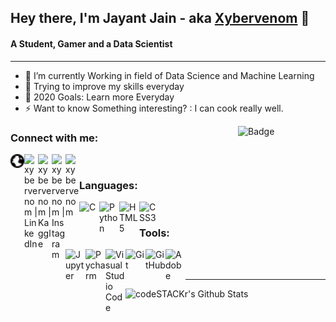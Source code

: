 <!-- ![img](https://mir-s3-cdn-cf.behance.net/project_modules/fs/89f0ea90258113.5e130d63f3d9b.gif)
-->

## Hey there, I'm Jayant Jain - aka [Xybervenom][website] 👋
#### A Student, Gamer and a Data Scientist
---
- 🔭 I’m currently Working in field of Data Science and Machine Learning 
- 🌱 Trying to improve my skills everyday
- 🥅 2020 Goals: Learn more Everyday
- ⚡ Want to know Something interesting? : I can cook really well.

[<img align="Right" alt="Badge" width="140px" src="https://images.youracclaim.com/size/340x340/images/73ac7b07-679c-4c0e-94d9-8b9dc11efe59/Applied_Data_Science_with_Python.png" />][datascience]

### Connect with me:

[<img align="left" alt="xybervenom.github.io" width="22px" src="https://raw.githubusercontent.com/iconic/open-iconic/master/svg/globe.svg" />][website]
[<img align="left" alt="xybervenom | LinkedIn" width="22px" src="https://cdn.jsdelivr.net/npm/simple-icons@v3/icons/linkedin.svg" />][linkedin]
[<img align="left" alt="xybervenom | Kaggle" width="22px" src="https://cdn.jsdelivr.net/npm/simple-icons@v3/icons/kaggle.svg" />][kaggle]
[<img align="left" alt="xybervenom | Instagram" width="22px" src="https://cdn.jsdelivr.net/npm/simple-icons@v3/icons/instagram.svg" />][instagram]
[<img align="left" alt="xybervenom" width="22px" src="https://cdn.jsdelivr.net/npm/simple-icons@v3/icons/facebook.svg" />][facebook]

<br />

### Languages:

<img align="left" alt="C" width="32px" src="https://img.icons8.com/color/32/000000/c-programming.png" />

<img align="left" alt="Python" width="32px" src="https://img.icons8.com/color/32/000000/python.png" />

<img align="left" alt="HTML5" width="32px" src="https://img.icons8.com/color/32/000000/html-5.png" />

<img align="left" alt="CSS3" width="32px" src="https://img.icons8.com/color/32/000000/css3.png" />

<br />



### Tools:

<img align="left" alt="Jupyter" width="32px" src="https://miro.medium.com/max/1036/1*FogMIj4gYwp3fTHLZuwavQ.png" />

<img align="left" alt="Pycharm" width="32px" src="https://img.icons8.com/color/32/000000/pycharm.png" />

<img align="left" alt="Visual Studio Code" width="32px" src="https://img.icons8.com/color/32/000000/visual-studio-code-2019.png" />

<img align="left" alt="Git" width="32px" src="https://img.icons8.com/color/32/000000/git.png" />

<img align="left" alt="GitHub" width="32px" src="https://img.icons8.com/color/32/000000/github--v1.png" />

<img align="left" alt="Adobe" width="32px" src="https://img.icons8.com/color/32/000000/adobe-creative-cloud.png" />

<!-- <img align="left" alt="Photoshop" width="32px" src="https://img.icons8.com/color/32/000000/adobe-photoshop.png" />

<img align="left" alt="Lightroom" width="32px" src="https://img.icons8.com/color/32/000000/adobe-lightroom.png" />

<img align="left" alt="Adobe XD" width="32px" src="https://img.icons8.com/color/32/000000/adobe-photoshop.png" />
-->

<br />
<br />

---

<img align="left" alt="codeSTACKr's Github Stats" src="https://github-readme-stats.vercel.app/api?username=xybervenom&show_icons=true&hide_border=true&count_private=true" /> <br><br>

[website]: https://xybervenom.github.io/
[kaggle]: https://www.kaggle.com/xybervenom
[instagram]: https://instagram.com/xybervenom
[linkedin]: https://linkedin.com/in/xybervenom
[facebook]: https://www.facebook.com/xybervenom
[datascience]:  https://www.youracclaim.com/badges/28b144b9-da0b-47ec-b336-d8e0b33d4ea7/public_url
